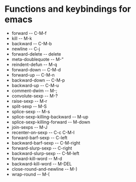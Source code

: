 # Functions and keybindings for emacs
* forward -- C-M-f
* kill -- M-k
* backward -- C-M-b
* newline -- C-j
* forward-delete -- delete
* meta-doublequote -- M-"
* reindent-defun -- M-q
* forward-down -- C-M-d
* forward-up -- C-M-n
* backward-down -- C-M-p
* backward-up -- C-M-u
* comment-dwim -- M-;
* convolute-sexp -- M-?
* raise-sexp -- M-r
* split-sexp -- M-S
* splice-sexp -- M-s
* splice-sexp-killing-backward -- M-up
* splice-sexp-killing-forward -- M-down
* join-sexps -- M-J
* recenter-on-sexp -- C-c C-M-l
* forward-barf-sexp -- C-left
* backward-barf-sexp -- C-M-right
* forward-slurp-sexp -- C-right
* backward-slurp-sexp -- C-M-left
* forward-kill-word -- M-d
* backward-kill-word -- M-DEL
* close-round-and-newline -- M-)
* wrap-round -- M-(
